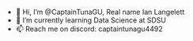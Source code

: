 - 👋 Hi, I’m @CaptainTunaGU, Real name Ian Langelett
- 🌱 I’m currently learning Data Science at SDSU
- 📫 Reach me on discord: captaintunagu4492

<!---
CaptainTunaGU/CaptainTunaGU is a ✨ special ✨ repository because its `README.md` (this file) appears on your GitHub profile.
You can click the Preview link to take a look at your changes.
--->
